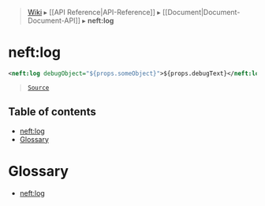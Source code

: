> [Wiki](Home) ▸ [[API Reference|API-Reference]] ▸ [[Document|Document-Document-API]] ▸ **neft:log**

# neft:log

```xml
<neft:log debugObject="${props.someObject}">${props.debugText}</neft:log>
```

> [`Source`](/Neft-io/neft/blob/564f8d734f4e3d2b9c5aa3d8f0b6cad0c8b3f9f0/src/document/file/parse/logs.litcoffee#neftlog)

## Table of contents
* [neft:log](#neftlog)
* [Glossary](#glossary)

# Glossary

- [neft:log](#neftlog)

